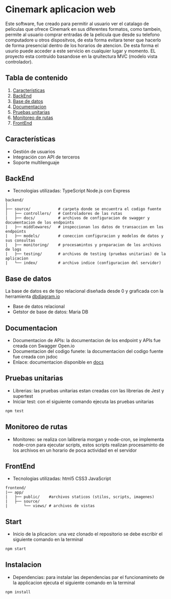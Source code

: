 # Cinemark aplicacion web
Este software, fue creado para permitir al usuario ver el catalago de peliculas que ofrece Cinemark en sus diferentes formatos, como tambein, permite al usuario comprar entradas de la pelicula que desde su telefono computadore u otros dispositvos, de esta forma evitara tener que hacerlo de forma presencial dentro de los horarios de atencion.
De esta forma el usurio puede acceder a este servicio en cualquier lugar y momento.
EL proyecto esta contruido basandose en la qruitectura MVC (modelo vista controlador).
## Tabla de contenido
1. [Características](#características)
3. [BackEnd](#backEnd)
4. [Base de datos](#base-de-datos)
5. [Documentacion](#documentacion)
6. [Pruebas unitarias](#purebas-unitarias)
7. [Monitoreo de rutas](#monitoreo-de-rutas)
2. [FrontEnd](#frontEnd)
## Características
- Gestión de usuarios
- Integración con API de terceros
- Soporte multilenguaje
## BackEnd
- Tecnologias utilizadas: TypeScript Node.js con Express
```
backend/
│
├── source/            # carpeta donde se encuentra el codigo fuente
│   ├── controllers/   # Controladores de las rutas
|   ├── docs/          # archivos de configuracion de swagger y documentacion de los endpoints
|   ├── middlewares/   # inspeccionan los datos de transaccion en los endpoints
|   ├── models/        # coneccion configuracion y modelos de datos y sus consultas
|   ├── monitoring/    # procesamintos y preparacion de los archivos de logs
|   ├── testing/       # archivos de testing (pruebas unitarias) de la aplicacion
|   └── index/         # archivo indice (configuracion del servidor)
```
## Base de datos
La base de datos es de tipo relacional diseñada desde 0 y graficada con la herramienta [dbdiagram.io](https://dbdiagram.io/)
- Base de datos relacional
- Getstor de base de datos: Maria DB
## Documentacion
- Documentacion de APIs: la documentacion de los endpoint y APIs fue creada con Swagger Open.io
- Documentacion del codigo funete: la documentacion del codigo fuente fue creada con jsdoc
- Enlace: documentacion disponible en [docs](http://localhost:3001/docs/)
## Pruebas unitarias
- Librerias: las pruebas unitarias estan creadas con las librerias de Jest y supertest
- Iniciar test: con el siguiente comando ejecuta las pruebas unitarias
```bash
npm test
```
## Monitoreo de rutas
- Monitoreo: se realiza con lalibreria morgan y node-cron, se implementa node-cron para ejecutar scripts, estos scripts realizan procesaminto de los archivos en un horario de poca actividad en el servidor
## FrontEnd
- Tecnologias utilizadas: html5 CSS3 JavaScript
```
frontend/
|── app/
|   ├── public/    #archivos staticos (stilos, scripts, imagenes)
|   ├── source/
|       └── views/ # archivos de vistas
```
## Start
- Inicio de la plicacion: una vez clonado el repositorio se debe escribir el siguiente comando en la terminal
```bash
npm start
```
## Instalacion
- Dependencias: para instalar las dependencias par el funcionamineto de la applicacion ejecuta el siguiente comando en la terminal
```bash
npm install
```
